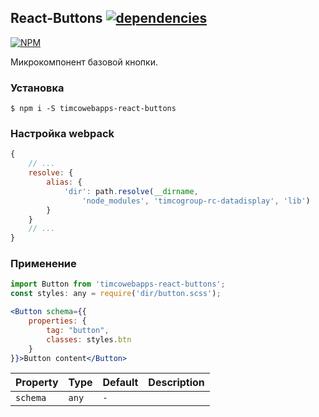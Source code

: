 ## React-Buttons [![dependencies](https://david-dm.org/timcowebapps/react-buttons.svg)](https://david-dm.org/timcowebapps/react-buttons)

[![NPM](https://nodei.co/npm/timcowebapps-react-buttons.png?downloads=true&downloadRank=true&stars=true)](https://nodei.co/npm/timcowebapps-react-buttons/)

Микрокомпонент базовой кнопки.

### Установка

```console
$ npm i -S timcowebapps-react-buttons
```

### Настройка webpack

```js
{
	// ...
	resolve: {
		alias: {
			'dir': path.resolve(__dirname, 
				'node_modules', 'timcogroup-rc-datadisplay', 'lib')
		}
	}
	// ...
}
```

### Применение

```jsx
import Button from 'timcowebapps-react-buttons';
const styles: any = require('dir/button.scss');

<Button schema={{
	properties: {
		tag: "button",
		classes: styles.btn
	}
}}>Button content</Button>
```

| Property       | Type               | Default     | Description |
| :------------- | :----------------- | :---------- | :---------- |
| `schema`       | `any`              | `-`         |             |